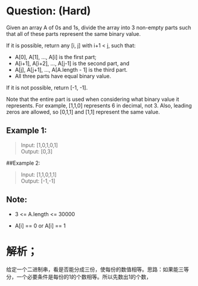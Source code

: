 # Question: (Hard)

Given an array A of 0s and 1s, divide the array into 3 non-empty parts such that all of these parts represent the same binary value.

If it is possible, return any [i, j] with i+1 < j, such that:

* A[0], A[1], ..., A[i] is the first part;
* A[i+1], A[i+2], ..., A[j-1] is the second part, and
* A[j], A[j+1], ..., A[A.length - 1] is the third part.
* All three parts have equal binary value.

If it is not possible, return [-1, -1].

Note that the entire part is used when considering what binary value it represents.  For example, [1,1,0] represents 6 in decimal, not 3.  Also, leading zeros are allowed, so [0,1,1] and [1,1] represent the same value.

## Example 1:

>Input: [1,0,1,0,1] <br>
>Output: [0,3] <br>

##Example 2:

>Input: [1,1,0,1,1] <br>
>Output: [-1,-1] <br>
 
## Note:

* 3 <= A.length <= 30000

* A[i] == 0 or A[i] == 1

# 解析；

给定一个二进制串，看是否能分成三份，使每份的数值相等。思路：如果能三等分，一个必要条件是每份的1的个数相等。所以先数出1的个数，
